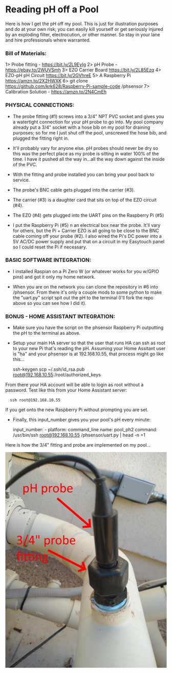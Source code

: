 # Reading pH off a Pool #
Here is how I get the pH off my pool.  This is just for illustration purposes and do at your own risk; you can easily kill yourself or get seriously injured by an exploding filter, electrocution, or other manner.  So stay in your lane and hire professionals where warranted.

### Bill of Materials:

1> Probe fitting - https://bit.ly/2L9EyIg
2> pH Probe - https://ebay.to/2WUVSmh
3> EZO Carrier Board https://bit.ly/2L85Ezq
4> EZO-pH pH Circuit https://bit.ly/2GVhreE
5> A Raspberry Pi https://amzn.to/2X2HWXK
6> git clone https://github.com/krk628/Raspberry-Pi-sample-code /phsensor
7> Calibration Solution - https://amzn.to/2N4CmEh

### PHYSICAL CONNECTIONS:

* The probe fitting (#1) screws into a 3/4" NPT PVC socket and gives you a watertight connection for your pH probe to go into.  My pool company already put a 3/4" socket with a hose bib on my pool for draining purposes; so for me I just shut off the pool, unscrewed the hose bib, and plugged the fitting right in.
* It'll probably vary for anyone else.  pH probes should never be dry so this was the perfect place as my probe is sitting in water 100% of the time.  I have it pushed all the way in...all the way down against the inside of the PVC.

* With the fitting and probe installed you can bring your pool back to service.

* The probe's BNC cable gets plugged into the carrier (#3).

* The carrier (#3) is a daughter card that sits on top of the EZO circuit (#4).

* The EZO (#4) gets plugged into the UART pins on the Raspberry Pi (#5)

* I put the Raspberry Pi (#5) n an electrical box near the probe.  It'll vary for others, but the Pi + Carrier EZO is all going to be close to the BNC cable coming off your probe (#2).  I also wired the Pi's DC power into a 5V AC/DC power supply and put that on a circuit in my Easytouch panel so I could reset the Pi if necessary. 

### BASIC SOFTWARE INTEGRATION:

* I installed Raspian on a Pi Zero W (or whatever works for you w/GPIO pins) and got it only my home network.

* When you are on the network you can clone the repository in #6 into /phsensor.  From there it's only a couple mods to some python to make the "uart.py" script spit out the pH to the terminal (I'll fork the repo above so you can see how I did it).

### BONUS - HOME ASSISTANT INTEGRATION:

* Make sure you have the script on the phsensor Raspberry Pi outputting the pH to the terminal as above.

* Setup your main HA server so that the user that runs HA can ssh as root to your new Pi that's reading the pH.  Assuming your Home Assitant user is "ha" and your phsensor is at 192.168.10.55, that process might go like this...

    ssh-keygen
    scp ~/.ssh/id_rsa.pub root@192.168.10.55:/root/authorized_keys

  
From there your HA account will be able to login as root without a password.  Test like this from your Home Assistant server:

      ssh root@192.168.10.55

  
If you get onto the new Raspberry Pi without prompting you are set.

* Finally, this input_number gives you your pool's pH every minute:

    input_number:
      - platform: command_line
        name: pool_ph2
        command: /usr/bin/ssh root@192.168.10.55 /phsensor/uart.py | head -n +1

Here is how the 3/4" fitting and probe are implemented on my pool...

![](phprobe.jpg)


